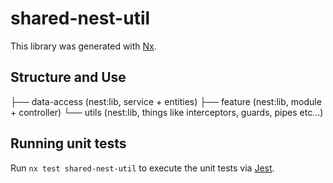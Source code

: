 # shared-nest-util

This library was generated with [Nx](https://nx.dev).

## Structure and Use
├── data-access (nest:lib, service + entities)
├── feature (nest:lib, module + controller)
└── utils (nest:lib, things like interceptors, guards, pipes etc...)

## Running unit tests

Run `nx test shared-nest-util` to execute the unit tests via [Jest](https://jestjs.io).
